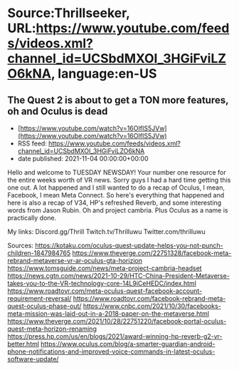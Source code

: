 # Source:Thrillseeker, URL:https://www.youtube.com/feeds/videos.xml?channel_id=UCSbdMXOI_3HGiFviLZO6kNA, language:en-US

## The Quest 2 is about to get a TON more features, oh and Oculus is dead
 - [https://www.youtube.com/watch?v=16OIfIS5JVw](https://www.youtube.com/watch?v=16OIfIS5JVw)
 - RSS feed: https://www.youtube.com/feeds/videos.xml?channel_id=UCSbdMXOI_3HGiFviLZO6kNA
 - date published: 2021-11-04 00:00:00+00:00

Hello and welcome to TUESDAY NEWSDAY! Your number one resource for the entire weeks worth of VR news. Sorry guys I had a hard time getting this one out. A lot happened and I still wanted to do a recap of Oculus, I mean, Facebook, I mean Meta Connect. So here's everything that happened and here is also a recap of V34, HP's refreshed Reverb, and some interesting words from Jason Rubin. Oh and project cambria. Plus Oculus as a name is practically done.

My links:
Discord.gg/Thrill
Twitch.tv/Thrilluwu
Twitter.com/thrilluwu

Sources:
https://kotaku.com/oculus-quest-update-helps-you-not-punch-children-1847984765
https://www.theverge.com/22751328/facebook-meta-rebrand-metaverse-vr-ar-oculus-gta-horizion
https://www.tomsguide.com/news/meta-project-cambria-headset
https://news.cgtn.com/news/2021-10-29/HTC-China-President-Metaverse-takes-you-to-the-VR-technology-core-14L9iCeHEDC/index.html
https://www.roadtovr.com/meta-oculus-quest-facebook-account-requirement-reversal/
https://www.roadtovr.com/facebook-rebrand-meta-quest-oculus-phase-out/
https://www.cnbc.com/2021/10/30/facebooks-meta-mission-was-laid-out-in-a-2018-paper-on-the-metaverse.html
https://www.theverge.com/2021/10/28/22751220/facebook-portal-oculus-quest-meta-horizon-renaming
https://press.hp.com/us/en/blogs/2021/award-winning-hp-reverb-g2-vr-better.html
https://www.oculus.com/blog/a-smarter-guardian-android-phone-notifications-and-improved-voice-commands-in-latest-oculus-software-update/

